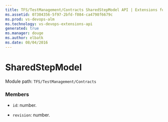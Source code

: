 ```yaml
---
title: TFS/TestManagement/Contracts SharedStepModel API | Extensions for Visual Studio Team Services
ms.assetid: 07304356-5f97-2bfd-f084-ca4798f6679c
ms.prod: vs-devops-alm
ms.technology: vs-devops-extensions-api
generated: true
ms.manager: douge
ms.author: elbatk
ms.date: 08/04/2016
---
```


# SharedStepModel

Module path: `TFS/TestManagement/Contracts`


### Members

* `id`: number. 

* `revision`: number. 

